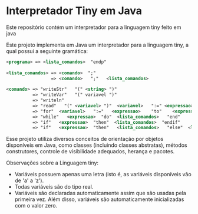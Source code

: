 # Interpretador Tiny em Java
Este repositório contém um interpretador para a linguagem tiny feito em java

Este projeto implementa em Java um interpretador para a linguagem tiny, a qual possui a seguinte
gramática:
~~~xml
<programa> => <lista_comandos>  "endp"
  
<lista_comandos> => <comando>  ";"
                 => <comando>   ";"   <lista_comandos>
  
<comando> => "writeStr"   "(" <string> ")"
          => "writeVar"   "(" variavel ")"
          => "writeln"
          => "read"   "(" <variavel> ")"  <variavel>   ":=" <expressao>
          => "for"  <variavel>   ":="   <expressao>    "to"    <expressao>   "do"  <lista_comandos>  "end"
          => "while"   <expressao>  "do"  <lista_comandos>   "end"
          => "if"   <expressao>  "then"  <lista_comandos>  "endif"
          => "if"   <expressao>  "then"   <lista_comandos>   "else"  <lista_comandos>  "endif"
~~~
Esse projeto utiliza diversos conceitos de orientação por objetos disponíveis em Java, como
classes (incluindo classes abstratas), métodos construtores, controle de visibilidade adequados,
herança e pacotes.

Observações sobre a Linguagem tiny:
* Variáveis possuem apenas uma letra (isto é, as variáveis disponíveis vão de 'a' a 'z').
* Todas variáveis são do tipo real.
* Variáveis são declaradas automaticamente assim que são usadas pela primeira vez. Além disso, variáveis são automaticamente inicializadas com o valor zero.
